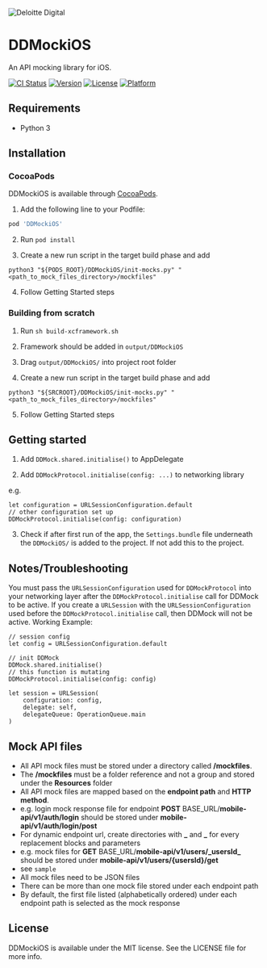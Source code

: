![Deloitte Digital](https://raw.githubusercontent.com/DeloitteDigitalAPAC/ddmock-ios/master/dd-logo.png)

# DDMockiOS

An API mocking library for iOS.

[![CI Status](https://img.shields.io/travis/DeloitteDigitalAPAC/ddmock-ios.svg?style=flat)](https://travis-ci.org/DeloitteDigitalAPAC/ddmock-ios)
[![Version](https://img.shields.io/cocoapods/v/DDMockiOS.svg?style=flat)](https://cocoapods.org/pods/DDMockiOS)
[![License](https://img.shields.io/cocoapods/l/DDMockiOS.svg?style=flat)](https://cocoapods.org/pods/DDMockiOS)
[![Platform](https://img.shields.io/cocoapods/p/DDMockiOS.svg?style=flat)](https://cocoapods.org/pods/DDMockiOS)

## Requirements
* Python 3

## Installation

### CocoaPods

DDMockiOS is available through [CocoaPods](https://cocoapods.org). 
1. Add the following line to your Podfile:

```ruby
pod 'DDMockiOS'
```
2. Run `pod install`

3. Create a new run script in the target build phase and add

`python3 "${PODS_ROOT}/DDMockiOS/init-mocks.py" "<path_to_mock_files_directory>/mockfiles"`

4. Follow Getting Started steps

### Building from scratch

1. Run `sh build-xcframework.sh`

2. Framework should be added in `output/DDMockiOS`

3. Drag `output/DDMockiOS/` into project root folder

4. Create a new run script in the target build phase and add

`python3 "${SRCROOT}/DDMockiOS/init-mocks.py" "<path_to_mock_files_directory>/mockfiles"`

5. Follow Getting Started steps

## Getting started

1. Add `DDMock.shared.initialise()` to AppDelegate

2. Add `DDMockProtocol.initialise(config: ...)` to networking library

e.g. 

```
let configuration = URLSessionConfiguration.default
// other configuration set up
DDMockProtocol.initialise(config: configuration)
```

3. Check if after first run of the app, the `Settings.bundle` file underneath the `DDMockiOS/` is added to the project. If not add this to the project.

## Notes/Troubleshooting
You must pass the `URLSessionConfiguration` used for `DDMockProtocol` into your networking layer after the `DDMockProtocol.initialise` call for DDMock to be active. If you create a `URLSession` with the `URLSessionConfiguration` used before the `DDMockProtocol.initialise` call, then DDMock will not be active.
Working Example:
```
// session config
let config = URLSessionConfiguration.default

// init DDMock
DDMock.shared.initialise()
// this function is mutating
DDMockProtocol.initialise(config: config)

let session = URLSession(
    configuration: config,
    delegate: self,
    delegateQueue: OperationQueue.main
)
```

## Mock API files

* All API mock files must be stored under a directory called __/mockfiles__.
* The  __/mockfiles__ must be a folder reference and not a group and stored under the __Resources__ folder
* All API mock files are mapped based on the __endpoint path__ and __HTTP method__.
* e.g. login mock response file for endpoint __POST__ BASE_URL/__mobile-api/v1/auth/login__ should be stored under __mobile-api/v1/auth/login/post__
* For dynamic endpoint url, create directories with __\___ and __\___ for every replacement blocks and parameters
* e.g. mock files for __GET__ BASE_URL/__mobile-api/v1/users/\_usersId\___ should be stored under __mobile-api/v1/users/{usersId}/get__
* see `sample`
* All mock files need to be JSON files
* There can be more than one mock file stored under each endpoint path
* By default, the first file listed (alphabetically ordered) under each endpoint path is selected as the mock response

## License

DDMockiOS is available under the MIT license. See the LICENSE file for more info.
